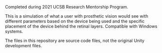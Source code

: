 Completed during 2021 UCSB Research Mentorship Program.

This is a simulation of what a user with prosthetic vision would see with different parameters based on the device being used and the specific placement of the device behind the retinal layers. Compatible with Windows systems.

The files in this repository are source code files, not the original Unity development files.
